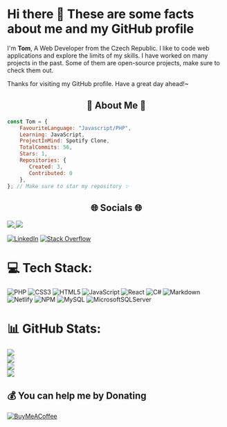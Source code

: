 # Hi there 👋 These are some facts about me and my GitHub profile
I'm **Tom**, A Web Developer from the Czech Republic. I like to code web applications and explore the limits of my skills. I have worked on many projects in the past. Some of them are open-source projects, make sure to check them out.

Thanks for visiting my GitHub profile. Have a great day ahead!~
<h2 align="center"> 💫 About Me 💫</h2>

```js
const Tom = {
    FavouriteLanguage: "Javascript/PHP",
    Learning: JavaScript,
    ProjectInMind: Spotify Clone,
    TotalCommits: 56,
    Stars: 1,
    Repositories: {
       Created: 3,
       Contributed: 0
    },
}; // Make sure to star my repository ✨
```

<h2 align="center"> 🌐 Socials 🌐</h2>

<a href="https://linkedin.com/in/tomáš-bosák">
  <img src="https://img.shields.io/badge/LinkedIn-%230077B5.svg?logo=linkedin&logoColor=white">
</a>
<a href="https://stackoverflow.com/users/20630897">
  <img src="https://img.shields.io/badge/-Stackoverflow-FE7A16?logo=stack-overflow&logoColor=white">
</a>


[![LinkedIn](https://img.shields.io/badge/LinkedIn-%230077B5.svg?logo=linkedin&logoColor=white)](https://linkedin.com/in/tomáš-bosák) [![Stack Overflow]()](https://stackoverflow.com/users/20630897) 

# 💻 Tech Stack:
 ![PHP](https://img.shields.io/badge/php-%23777BB4.svg?style=plastic&logo=php&logoColor=white) ![CSS3](https://img.shields.io/badge/css3-%231572B6.svg?style=plastic&logo=css3&logoColor=white) ![HTML5](https://img.shields.io/badge/html5-%23E34F26.svg?style=plastic&logo=html5&logoColor=white) ![JavaScript](https://img.shields.io/badge/javascript-%23323330.svg?style=plastic&logo=javascript&logoColor=%23F7DF1E) ![React](https://img.shields.io/badge/react-%2320232a.svg?style=plastic&logo=react&logoColor=%2361DAFB) ![C#](https://img.shields.io/badge/c%23-%23239120.svg?style=plastic&logo=c-sharp&logoColor=white) ![Markdown](https://img.shields.io/badge/markdown-%23000000.svg?style=plastic&logo=markdown&logoColor=white)  ![Netlify](https://img.shields.io/badge/netlify-%23000000.svg?style=plastic&logo=netlify&logoColor=#00C7B7)  ![NPM](https://img.shields.io/badge/NPM-%23000000.svg?style=plastic&logo=npm&logoColor=white) ![MySQL](https://img.shields.io/badge/mysql-%2300f.svg?style=plastic&logo=mysql&logoColor=white) ![MicrosoftSQLServer](https://img.shields.io/badge/Microsoft%20SQL%20Sever-CC2927?style=plastic&logo=microsoft%20sql%20server&logoColor=white)
# 📊 GitHub Stats:
![](https://github-readme-stats.vercel.app/api?username=wodosharlatan&theme=dark&hide_border=false&include_all_commits=true&count_private=true)<br>
![](https://github-readme-streak-stats.herokuapp.com/?user=wodosharlatan&theme=dark&hide_border=false)<br>
![](https://github-readme-stats.vercel.app/api/top-langs/?username=wodosharlatan&theme=dark&hide_border=false&include_all_commits=true&count_private=true&layout=compact)<br>
[![](https://visitcount.itsvg.in/api?id=wodosharlatan&icon=5&color=0)](https://visitcount.itsvg.in)

## 💰 You can help me by Donating
[![BuyMeACoffee](https://img.shields.io/badge/Buy%20Me%20a%20Coffee-ffdd00?style=plastic&logo=buy-me-a-coffee&logoColor=black)](https://buymeacoffee.com/bosic) 


